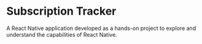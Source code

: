# Subscription Tracker

A React Native application developed as a hands-on project to explore and understand the capabilities of React Native.
